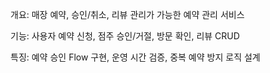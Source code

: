 개요: 매장 예약, 승인/취소, 리뷰 관리가 가능한 예약 관리 서비스

기능: 사용자 예약 신청, 점주 승인/거절, 방문 확인, 리뷰 CRUD

특징: 예약 승인 Flow 구현, 운영 시간 검증, 중복 예약 방지 로직 설계
